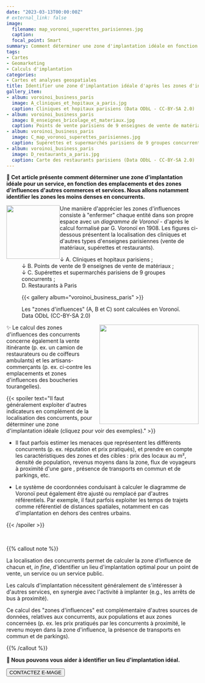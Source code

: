 ```yaml
---
date: "2023-03-13T00:00:00Z"
# external_link: false
image:
  filename: map_voronoi_superettes_parisiennes.jpg
  caption: 
  focal_point: Smart
summary: Comment déterminer une zone d'implantation idéale en fonction des emplacements et des zones d'influences d'autres commerces et services.
tags:
- Cartes
- Geomarketing
- Calculs d'implantation
categories: 
- Cartes et analyses geospatiales
title: Identifier une zone d'implantation idéale d'après les zones d'influences des concurrents
gallery_item:
- album: voroinoi_business_paris
  image: A_cliniques_et_hopitaux_a_paris.jpg
  caption: Cliniques et hopitaux parisiens (Data ODbL - CC-BY-SA 2.0)
- album: voroinoi_business_paris
  image: B_enseignes_bricolage_et_materiaux.jpg
  caption: Points de vente parisiens de 9 enseignes de vente de matériaux (Data ODbL - CC-BY-SA 2.0)
- album: voroinoi_business_paris
  image: C_map_voronoi_superettes_parisiennes.jpg
  caption: Supérettes et supermarchés parisiens de 9 groupes concurrents (Data ODbL - CC-BY-SA 2.0)
- album: voroinoi_business_paris
  image: D_restaurants_a_paris.jpg
  caption: Carte des restaurants parisiens (Data ODbL - CC-BY-SA 2.0)
---
```



 <strong> 🎯 Cet article présente comment déterminer une zone d'implantation idéale pour un service, en fonction des emplacements et des zones d'influences d'autres commerces et services. Nous allons notamment identifier les zones les moins denses en concurrents. </strong>



 <img src="/logos/emage-rotating-earth-optimized.gif" style= "float: left" width="140px" >

Une manière d'apprécier les zones d'influences consiste à "enfermer" chaque entité dans son propre espace avec un *diagramme de Voronoï* - d'après le calcul formalisé par G. Voronoï en 1908. Les figures ci-dessous présentent la localisation des cliniques et d'autres types d'enseignes parisiennes (vente de matériaux, supérettes et restaurants).

<figure>  <figcaption> ↓ A. Cliniques et hopitaux parisiens <i class="fa-solid fa-user-doctor"></i>; <br>↓  B. Points de vente de 9 enseignes de vente de matériaux <i class="fa-solid fa-helmet-safety"></i>; <br>↓ C. Supérettes et supermarchés parisiens de 9 groupes concurrents <i class="fa-solid fa-cart-shopping"></i>; <br>D. Restaurants à Paris <i class="fa-solid fa-utensils"></i>

{{< gallery album="voroinoi_business_paris" >}}

   <figcaption> Les "zones d'influences" (A, B et C) sont calculées en Voronoï. Data ODbL (CC-BY-SA 2.0)</figcaption> </figcaption>
</figure>

 

 <img src="/graphiques/map_voronoi_boucheries_Tours.png" style= "float: right; margin-top: 1px; margin-left: 15px" width="260px" >

✨ Le calcul des zones d'influences des concurrents concerne également la vente itinérante (p. ex. un camion de restaurateurs ou de coiffeurs ambulants) et les artisans-commerçants (p. ex. ci-contre les emplacements et zones d'influences des boucheries tourangelles).


{{< spoiler text="Il faut généralement exploiter d'autres indicateurs en complément de la localisation des concurrents, pour déterminer une zone d'implantation idéale (cliquez pour voir des exemples)." >}} 


- Il faut parfois estimer les menaces que représentent les différents concurrents (p. ex. réputation et prix pratiqués), et prendre en compte les caractéristiques des zones et des cibles : prix des locaux au m², densité de population, revenus moyens dans la zone, flux de voyageurs à proximité d'une gare <i class="fa-solid fa-person-walking-luggage"></i>, présence de transports en commun et de parkings, etc. 

- Le système de coordonnées conduisant à calculer le diagramme de Voronoï peut également être ajusté ou remplacé par d'autres référentiels. Par exemple, il faut parfois exploiter les temps de trajets comme référentiel de distances spatiales, notamment en cas d'implantation en dehors des centres urbains.

{{< /spoiler >}}

<br> 

{{% callout note %}}

La localisation des concurrents permet de calculer la zone d'influence de chacun et, *in fine*, d'identifier un lieu d'implantation optimal pour un point de vente, un service ou un service public.

<i class="fa fa-info-circle"></i> Les calculs d'implantation nécessitent généralement de s'intéresser à d'autres services, en synergie avec l'activité à implanter (e.g., les arrêts de bus à proximité).

<i class="fa fa-info-circle"></i> Ce calcul des "zones d'influences" est complémentaire d'autres sources de données, relatives aux concurrents, aux populations et aux zones concernées (p. ex. les prix pratiqués par les concurrents à proximité, le revenu moyen dans la zone d'influence, la présence de transports en commun et de parkings).

{{% /callout %}}


<strong> <i class='fa fa-magic' aria-hidden='true'></i>🌟 Nous pouvons vous aider à identifier un lieu d'implantation idéal. </strong>

<div> <a href= '/page_contacts/page_contact/' title= "Vers la page de contacts">  <button class= "button button-rond"> <i class="fa fa-paper-plane"> </i> CONTACTEZ E-MAGE </button> </a> </div> <br> <br>


